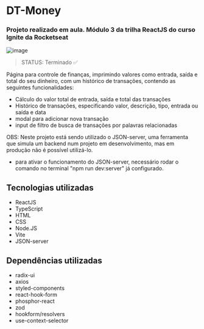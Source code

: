 # DT-Money

### Projeto realizado em aula. Módulo 3 da trilha ReactJS do curso Ignite da Rocketseat

![image](https://github.com/ViniciusOshima/Coffee-Delivery/assets/105689421/a511d038-2b72-47f6-986f-6f0d63215457)

> STATUS: Terminado ✅

Página para controle de finanças, imprimindo valores como entrada, saída e total do seu dinheiro, com um histórico de transações, contendo as seguintes funcionalidades:

+ Cálculo do valor total de entrada, saída e total das transações
+ Histórico de transações, especificando valor, descrição, tipo, entrada ou saída e data
+ modal para adicionar nova transação
+ input de filtro de busca de transações por palavras relacionadas

OBS: Neste projeto está sendo utilizado o JSON-server, uma ferramenta que simula um backend num projeto em desenvolvimento, mas em produção não é possível utilizá-lo.

- para ativar o funcionamento do JSON-server, necessário rodar o comando no terminal "npm run dev:server" já configurado.

## Tecnologias utilizadas

+ ReactJS
+ TypeScript
+ HTML
+ CSS
+ Node.JS
+ Vite
+ JSON-server

## Dependências utilizadas

+ radix-ui
+ axios
+ styled-components
+ react-hook-form
+ phosphor-react
+ zod
+ hookform/resolvers
+ use-context-selector
